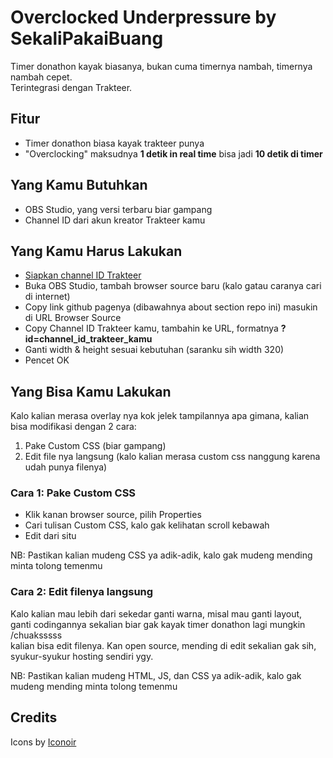# Overclocked Underpressure by SekaliPakaiBuang
Timer donathon kayak biasanya, bukan cuma timernya nambah, timernya nambah cepet.  
Terintegrasi dengan Trakteer.
## Fitur
- Timer donathon biasa kayak trakteer punya
- "Overclocking" maksudnya **1 detik in real time** bisa jadi **10 detik di timer**
## Yang Kamu Butuhkan
- OBS Studio, yang versi terbaru biar gampang
- Channel ID dari akun kreator Trakteer kamu
## Yang Kamu Harus Lakukan
- [Siapkan channel ID Trakteer](https://trakteer.id/manage/webhook/websocket)
- Buka OBS Studio, tambah browser source baru (kalo gatau caranya cari di internet)
- Copy link github pagenya (dibawahnya about section repo ini) masukin di URL Browser Source
- Copy Channel ID Trakteer kamu, tambahin ke URL, formatnya **?id=channel_id_trakteer_kamu**
- Ganti width & height sesuai kebutuhan (saranku sih width 320)
- Pencet OK
## Yang Bisa Kamu Lakukan
Kalo kalian merasa overlay nya kok jelek tampilannya apa gimana, kalian bisa modifikasi dengan 2 cara:
1. Pake Custom CSS (biar gampang)
2. Edit file nya langsung (kalo kalian merasa custom css nanggung karena udah punya filenya)
### Cara 1: Pake Custom CSS
- Klik kanan browser source, pilih Properties
- Cari tulisan Custom CSS, kalo gak kelihatan scroll kebawah
- Edit dari situ

NB: Pastikan kalian mudeng CSS ya adik-adik, kalo gak mudeng mending minta tolong temenmu
### Cara 2: Edit filenya langsung
Kalo kalian mau lebih dari sekedar ganti warna, misal mau ganti layout,\
ganti codingannya sekalian biar gak kayak timer donathon lagi mungkin /chuaksssss\
kalian bisa edit filenya.
Kan open source, mending di edit sekalian gak sih, syukur-syukur hosting sendiri ygy.

NB: Pastikan kalian mudeng HTML, JS, dan CSS ya adik-adik, kalo gak mudeng mending minta tolong temenmu

## Credits
Icons by [Iconoir](https://iconoir.com/)

